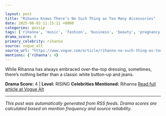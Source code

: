 ```yaml
---

layout: post
title: "Rihanna Knows There’s No Such Thing as Too Many Accessories"
date: 2025-08-02 11:15:11 +0000
categories: gossip
tags: ['rihanna', 'music', 'fashion', 'business', 'beauty', 'pregnancy', 'source-vogue_alt', 'drama-rising']
drama_score: 4
primary_celebrity: rihanna
source: vogue_alt
source_url: "https://www.vogue.com/article/rihanna-no-such-thing-as-too-many-accessories"
mentions: {'rihanna': 4}
---
```


While Rihanna has always embraced over-the-top dressing, sometimes, there’s nothing better than a classic white button-up and jeans.

**Drama Score:** 4 | **Level:** RISING **Celebrities Mentioned:** Rihanna [Read full article at Vogue Alt](https://www.vogue.com/article/rihanna-no-such-thing-as-too-many-accessories)

---

*This post was automatically generated from RSS feeds. Drama scores are calculated based on mention frequency and source reliability.*